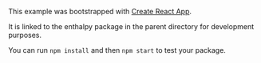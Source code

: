 This example was bootstrapped with [Create React App](https://github.com/facebook/create-react-app).

It is linked to the enthalpy package in the parent directory for development purposes.

You can run `npm install` and then `npm start` to test your package.
